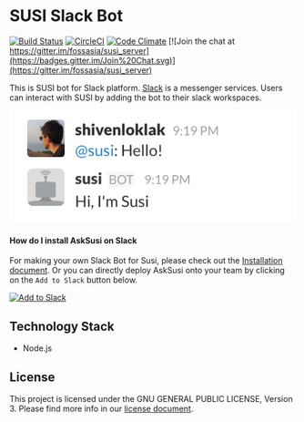 # SUSI Slack Bot

[![Build Status](https://travis-ci.org/fossasia/susi_slackbot.svg?branch=development)](https://travis-ci.org/fossasia/susi_slackbot)
[![CircleCI](https://img.shields.io/circleci/project/fossasia/susi_slackbot.svg?maxAge=2592000?style=flat-square)](https://circleci.com/gh/fossasia/susi_slackbot)
[![Code Climate](https://codeclimate.com/github/fossasia/susi_slackbot/badges/gpa.svg)](https://codeclimate.com/github/fossasia/susi_slackbot)
[![Join the chat at https://gitter.im/fossasia/susi_server](https://badges.gitter.im/Join%20Chat.svg)](https://gitter.im/fossasia/susi_server)

This is SUSI bot for Slack platform. [Slack](https://www.slack.com/) is a messenger services. Users can interact with SUSI by adding the bot to their slack workspaces.

![Susi Slack](docs/images/slack_screenshot.png "Susi Slack")

#### How do I install AskSusi on Slack

For making your own Slack Bot for Susi, please check out the [Installation document](/docs/installations/INSTALLATION_SLACK.md). Or you can directly deploy AskSusi onto your team by clicking on the ```Add to Slack``` button below.

<a href="https://slack.com/oauth/authorize?scope=incoming-webhook,bot&client_id=62652302743.69257872898"><img alt="Add to Slack" height="40" width="139" src="https://platform.slack-edge.com/img/add_to_slack.png" srcset="https://platform.slack-edge.com/img/add_to_slack.png 1x, https://platform.slack-edge.com/img/add_to_slack@2x.png 2x" /></a>

## Technology Stack

* Node.js

## License

This project is licensed under the GNU GENERAL PUBLIC LICENSE, Version 3. Please find more info in our [license document](LICENSE).
